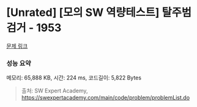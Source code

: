 # [Unrated] [모의 SW 역량테스트] 탈주범 검거 - 1953 

[문제 링크](https://swexpertacademy.com/main/code/problem/problemDetail.do?contestProbId=AV5PpLlKAQ4DFAUq) 

### 성능 요약

메모리: 65,888 KB, 시간: 224 ms, 코드길이: 5,822 Bytes



> 출처: SW Expert Academy, https://swexpertacademy.com/main/code/problem/problemList.do